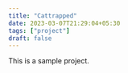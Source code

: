 ```yaml
---
title: "Cattrapped"
date: 2023-03-07T21:29:04+05:30
tags: ["project"]
draft: false
---
```

This is a sample project.

